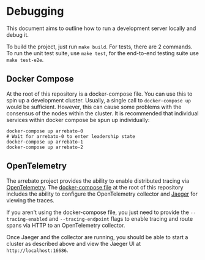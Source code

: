 # Debugging

This document aims to outline how to run a development server locally and debug it.

To build the project, just run `make build`. For tests, there are 2 commands.
To run the unit test suite, use `make test`, for the end-to-end testing suite
use `make test-e2e`.

## Docker Compose

At the root of this repository is a docker-compose file. You can use this to
spin up a development cluster. Usually, a single call to `docker-compose up`
would be sufficient. However, this can cause some problems with the consensus
of the nodes within the cluster. It is recommended that individual services
within docker compose be spun up individually:

```shell
docker-compose up arrebato-0
# Wait for arrebato-0 to enter leadership state
docker-compose up arrebato-1
docker-compose up arrebato-2
```

## OpenTelemetry

The arrebato project provides the ability to enable distributed tracing via
[OpenTelemetry](https://opentelemetry.io/). The [docker-compose file](../../docker-compose.yaml)
at the root of this repository includes the ability to configure the
OpenTelemetry collector and [Jaeger](https://www.jaegertracing.io/) for viewing
the traces.

If you aren't using the docker-compose file, you just need to provide the
`--tracing-enabled` and `--tracing-endpoint` flags to enable tracing and route
spans via HTTP to an OpenTelemetry collector.

Once Jaeger and the collector are running, you should be able to start a
cluster as described above and view the Jaeger UI at `http://localhost:16686`.
